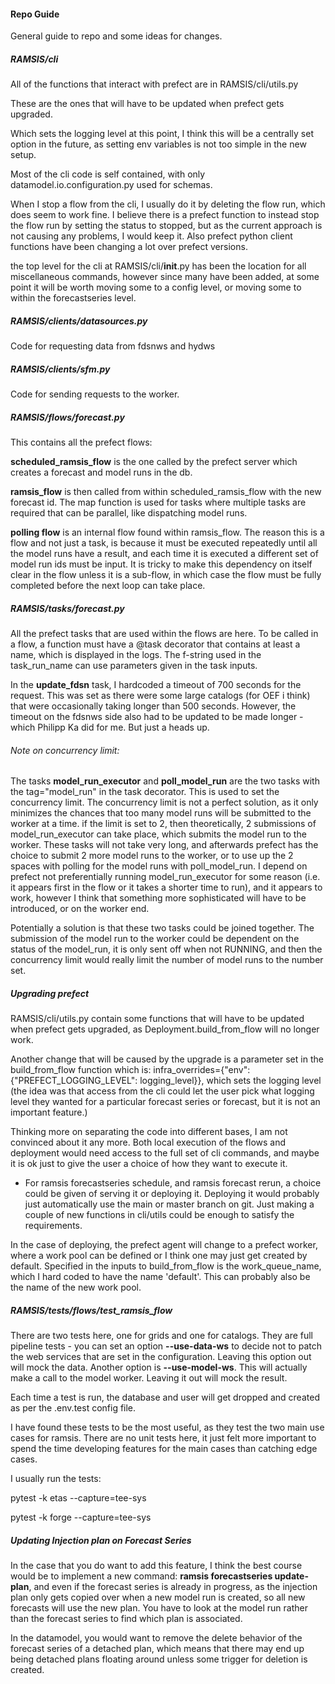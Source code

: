 #### Repo Guide

General guide to repo and some ideas for changes.

##### RAMSIS/cli

All of the functions that interact with prefect are in RAMSIS/cli/utils.py

These are the ones that will have to be updated when prefect gets upgraded.

Which sets the logging level at this point, I think this will be a centrally set option in the future, as setting env variables is not too simple in the new setup.

Most of the cli code is self contained, with only datamodel.io.configuration.py used for schemas.

When I stop a flow from the cli, I usually do it by deleting the flow run, which does seem to work fine. I believe there is a prefect function to instead stop the flow run by setting the status to stopped, but as the current approach is not causing any problems, I would keep it. Also prefect python client functions have been changing a lot over prefect versions.

the top level for the cli at RAMSIS/cli/__init__.py has been the location for all miscellaneous commands, however since many have been added, at some point it will be worth moving some to a config level, or moving some to within the forecastseries level.



##### RAMSIS/clients/datasources.py

Code for requesting data from fdsnws and hydws



##### RAMSIS/clients/sfm.py

Code for sending requests to the worker.



##### RAMSIS/flows/forecast.py

This contains all the prefect flows:

**scheduled_ramsis_flow** is the one called by the prefect server which creates a forecast and model runs in the db.

**ramsis_flow** is then called from within scheduled_ramsis_flow with the new forecast id. The map function is used for tasks where multiple tasks are required that can be parallel, like dispatching model runs.

**polling flow** is an internal flow found within ramsis_flow. The reason this is a flow and not just a task, is because it must be executed repeatedly until all the model runs have a result, and each time it is executed a different set of model run ids must be input. It is tricky to make this dependency on itself clear in the flow unless it is a sub-flow, in which case the flow must be fully completed before the next loop can take place.



##### RAMSIS/tasks/forecast.py

All the prefect tasks that are used within the flows are here. To be called in a flow, a function must have a @task decorator that contains at least a name, which is displayed in the logs. The f-string used in the task_run_name can use parameters given in the task inputs.

In the **update_fdsn** task, I hardcoded a timeout of 700 seconds for the request. This was set as there were some large catalogs (for OEF i think) that were occasionally taking longer than 500 seconds. However, the timeout on the fdsnws side also had to be updated to be made longer - which Philipp Ka did for me. But just a heads up.

###### Note on concurrency limit:

The tasks **model_run_executor** and **poll_model_run** are the two tasks with the tag="model_run" in the task decorator. This is used to set the concurrency limit. The concurrency limit is not a perfect solution, as it only minimizes the chances that too many model runs will be submitted to the worker at a time. if the limit is set to 2, then theoretically, 2 submissions of model_run_executor can take place, which submits the model run to the worker. These tasks will not take very long, and afterwards prefect has the choice to submit 2 more model runs to the worker, or to use up the 2 spaces with polling for the model runs with poll_model_run. I depend on prefect not preferentially running model_run_executor for some reason (i.e. it appears first in the flow or it takes a shorter time to run), and it appears to work, however I think that something more sophisticated will have to be introduced, or on the worker end.

Potentially a solution is that these two tasks could be joined together. The submission of the model run to the worker could be dependent on the status of the model_run, it is only sent off when not RUNNING, and then the concurrency limit would really limit the number of model runs to the number set.



##### Upgrading prefect

RAMSIS/cli/utils.py contain some functions that will have to be updated when prefect gets upgraded, as Deployment.build_from_flow will no longer work. 

Another change that will be caused by the upgrade is a parameter set in the build_from_flow function which is: infra_overrides={"env": {"PREFECT_LOGGING_LEVEL": logging_level}}, which sets the logging level (the idea was that access from the cli could let the user pick what logging level they wanted for a particular forecast series or forecast, but it is not an important feature.)

Thinking more on separating the code into different bases, I am not convinced about it any more. Both local execution of the flows and deployment would need access to the full set of cli commands, and maybe it is ok just to give the user a choice of how they want to execute it.

- For ramsis forecastseries schedule, and ramsis forecast rerun, a choice could be given of serving it or deploying it. Deploying it would probably just automatically use the main or master branch on git. Just making a couple of new functions in cli/utils could be enough to satisfy the requirements.

In the case of deploying, the prefect agent will change to a prefect worker, where a work pool can be defined or I think one may just get created by default. Specified in the inputs to build_from_flow is the work_queue_name, which I hard coded to have the name 'default'. This can probably also be the name of the new work pool.

##### RAMSIS/tests/flows/test_ramsis_flow

There are two tests here, one for grids and one for catalogs. They are full pipeline tests - you can set an option **--use-data-ws** to decide not to patch the web services that are set in the configuration. Leaving this option out will mock the data. Another option is **--use-model-ws**. This will actually make a call to the model worker. Leaving it out will mock the result. 

Each time a test is run, the database and user will get dropped and created as per the .env.test config file.

I have found these tests to be the most useful, as they test the two main use cases for ramsis. There are no unit tests here, it just felt more important to spend the time developing features for the main cases than catching edge cases.

I usually run the tests:

pytest -k etas --capture=tee-sys

pytest -k forge --capture=tee-sys



##### Updating Injection plan on Forecast Series

In the case that you do want to add this feature, I think the best course would be to implement a new command: **ramsis forecastseries update-plan**, and even if the forecast series is already in progress, as the injection plan only gets copied over when a new model run is created, so all new forecasts will use the new plan. You have to look at the model run rather than the forecast series to find which plan is associated.

In the datamodel, you would want to remove the delete behavior of the forecast series of a detached plan, which means that there may end up being detached plans floating around unless some trigger for deletion is created. 





